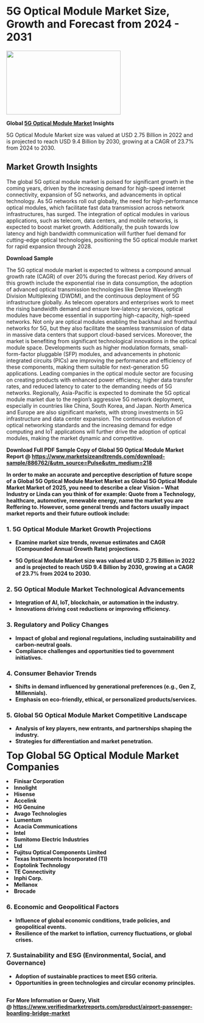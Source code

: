 <H1>5G Optical Module Market Size, Growth and Forecast from 2024 - 2031</H1><img class="aligncenter size-medium wp-image-584254" src="https://thirdeyenews.in/wp-content/uploads/2024/09/Global-Market-Research-300x168.jpeg" alt="" width="300" height="168" /><p><strong>Global&nbsp;<a href="https://www.marketsizeandtrends.com/download-sample/886762/&amp;utm_source=Pulse&amp;utm_medium=218">5G Optical Module Market</a> Insights</strong></p><p>5G Optical Module Market size was valued at USD 2.75 Billion in 2022 and is projected to reach USD 9.4 Billion by 2030, growing at a CAGR of 23.7% from 2024 to 2030.</p><p><h2>Market Growth Insights</h2> <p>The global 5G optical module market is poised for significant growth in the coming years, driven by the increasing demand for high-speed internet connectivity, expansion of 5G networks, and advancements in optical technology. As 5G networks roll out globally, the need for high-performance optical modules, which facilitate fast data transmission across network infrastructures, has surged. The integration of optical modules in various applications, such as telecom, data centers, and mobile networks, is expected to boost market growth. Additionally, the push towards low latency and high bandwidth communication will further fuel demand for cutting-edge optical technologies, positioning the 5G optical module market for rapid expansion through 2028.</p> <p><strong>Download Sample</strong></p> <p>The 5G optical module market is expected to witness a compound annual growth rate (CAGR) of over 20% during the forecast period. Key drivers of this growth include the exponential rise in data consumption, the adoption of advanced optical transmission technologies like Dense Wavelength Division Multiplexing (DWDM), and the continuous deployment of 5G infrastructure globally. As telecom operators and enterprises work to meet the rising bandwidth demand and ensure low-latency services, optical modules have become essential in supporting high-capacity, high-speed networks. Not only are optical modules enabling the backhaul and fronthaul networks for 5G, but they also facilitate the seamless transmission of data in massive data centers that support cloud-based services. Moreover, the market is benefiting from significant technological innovations in the optical module space. Developments such as higher modulation formats, small-form-factor pluggable (SFP) modules, and advancements in photonic integrated circuits (PICs) are improving the performance and efficiency of these components, making them suitable for next-generation 5G applications. Leading companies in the optical module sector are focusing on creating products with enhanced power efficiency, higher data transfer rates, and reduced latency to cater to the demanding needs of 5G networks. Regionally, Asia-Pacific is expected to dominate the 5G optical module market due to the region’s aggressive 5G network deployment, especially in countries like China, South Korea, and Japan. North America and Europe are also significant markets, with strong investments in 5G infrastructure and data center expansion. The continuous evolution of optical networking standards and the increasing demand for edge computing and IoT applications will further drive the adoption of optical modules, making the market dynamic and competitive. <p><strong></p><p><span class=""><strong>Download Full PDF Sample Copy of Global 5G Optical Module Market Report</strong> @ <a href="https://www.marketsizeandtrends.com/download-sample/886762/&amp;utm_source=Pulse&amp;utm_medium=218" target="_blank">https://www.marketsizeandtrends.com/download-sample/886762/&amp;utm_source=Pulse&amp;utm_medium=218</a></span></p><p>In order to make an accurate and perceptive description of future scope of a Global&nbsp;5G Optical Module Market Market as Global&nbsp;5G Optical Module Market Market of 2025, you need to describe a clear Vision &ndash; What Industry or Linda can you think of for example: Quote from a Technology, healthcare, automotive, renewable energy, name the market you are Reffering to. However, some general trends and factors usually impact market reports and their future outlook include:</p><h3>1.&nbsp;<strong>5G Optical Module Market Growth Projections</strong></h3><ul><li>Examine market size trends, revenue estimates and CAGR (Compounded Annual Growth Rate) projections.</li><li><p>5G Optical Module Market size was valued at USD 2.75 Billion in 2022 and is projected to reach USD 9.4 Billion by 2030, growing at a CAGR of 23.7% from 2024 to 2030.</p></li></ul><h3>2.&nbsp;<strong>5G Optical Module Market Technological Advancements</strong></h3><ul><li>Integration of AI, IoT, blockchain, or automation in the industry.</li><li>Innovations driving cost reductions or improving efficiency.</li></ul><h3>3.&nbsp;<strong>Regulatory and Policy Changes</strong></h3><ul><li>Impact of global and regional regulations, including sustainability and carbon-neutral goals.</li><li>Compliance challenges and opportunities tied to government initiatives.</li></ul><h3>4.&nbsp;<strong>Consumer Behavior Trends</strong></h3><ul><li>Shifts in demand influenced by generational preferences (e.g., Gen Z, Millennials).</li><li>Emphasis on eco-friendly, ethical, or personalized products/services.</li></ul><h3>5.&nbsp;<strong>Global 5G Optical Module Market Competitive Landscape</strong></h3><ul><li>Analysis of key players, new entrants, and partnerships shaping the industry.</li><li>Strategies for differentiation and market penetration.</li></ul><p data-pm-slice="1 1 []"><span style="color: inherit; font-family: inherit; font-size: 25px;">Top Global 5G Optical Module Market Companies</span></p><div class="" data-test-id=""><p><li>Finisar Corporation</li><li> Innolight</li><li> Hisense</li><li> Accelink</li><li> HG Genuine</li><li> Avago Technologies</li><li> Lumentum</li><li> Acacia Communications</li><li> Intel</li><li> Sumitomo Electric Industries</li><li> Ltd</li><li> Fujitsu Optical Components Limited</li><li> Texas Instruments Incorporated (TI)</li><li> Eoptolink Technology</li><li> TE Connectivity</li><li> Inphi Corp.</li><li> Mellanox</li><li> Brocade</li></p></div><h3>6.&nbsp;<strong>Economic and Geopolitical Factors</strong></h3><ul><li>Influence of global economic conditions, trade policies, and geopolitical events.</li><li>Resilience of the market to inflation, currency fluctuations, or global crises.</li></ul><h3>7.&nbsp;<strong>Sustainability and ESG (Environmental, Social, and Governance)</strong></h3><ul><li>Adoption of sustainable practices to meet ESG criteria.</li><li>Opportunities in green technologies and circular economy principles.</li></ul><h2><strong style="font-size: 14px;">For More Information or Query, Visit @&nbsp;</strong><a style="background-color: #ffffff; font-size: 14px;" href="https://www.marketsizeandtrends.com/report/5g-optical-module-market/" target="_blank">https://www.verifiedmarketreports.com/product/airport-passenger-boarding-bridge-market</a></h2>
